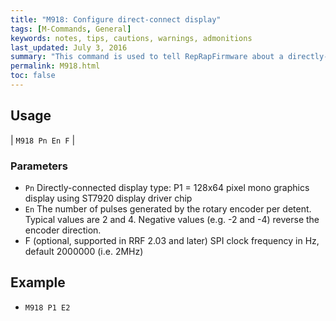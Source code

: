 ```yaml
---
title: "M918: Configure direct-connect display" 
tags: [M-Commands, General]
keywords: notes, tips, cautions, warnings, admonitions
last_updated: July 3, 2016
summary: "This command is used to tell RepRapFirmware about a directly-connected LCD such as a 12864 or compatible display. Supported on Duet 2 Maestro."
permalink: M918.html
toc: false
---
```



## Usage ##

| `M918 Pn En F` | 

### Parameters ###

+ `Pn` Directly-connected display type: P1 = 128x64 pixel mono graphics display using ST7920 display driver chip
+ `En` The number of pulses generated by the rotary encoder per detent. Typical values are 2 and 4. Negative values (e.g. -2 and -4) reverse the encoder direction.
+ F (optional, supported in RRF 2.03 and later) SPI clock frequency in Hz, default 2000000 (i.e. 2MHz)

## Example ##

+ `M918 P1 E2`
